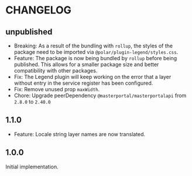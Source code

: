 # CHANGELOG

## unpublished

- Breaking: As a result of the bundling with `rollup`, the styles of the package need to be imported via `@polar/plugin-legend/styles.css`.
- Feature: The package is now being bundled by `rollup` before being published. This allows for a smaller package size and better compatibility with other packages.
- Fix: The Legend plugin will keep working on the error that a layer without entry in the service register has been configured.
- Fix: Remove unused prop `maxWidth`.
- Chore: Upgrade peerDependency `@masterportal/masterportalapi` from `2.8.0` to `2.40.0`

## 1.1.0

- Feature: Locale string layer names are now translated.

## 1.0.0

Initial implementation.
